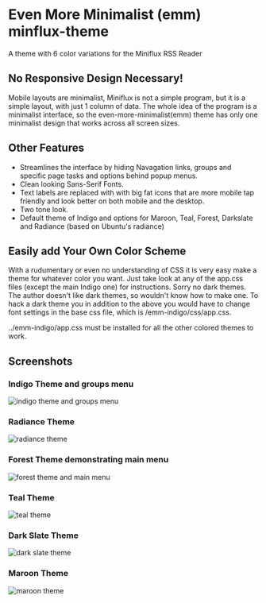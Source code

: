 # Even More Minimalist (emm) minflux-theme
A theme with 6 color variations for the Miniflux RSS Reader

## No Responsive Design Necessary!  
Mobile layouts are minimalist, Miniflux is not a simple program, but it is a simple layout, with just 1 column of data.  The whole idea of the program is a minimalist interface, so the even-more-minimalist(emm) theme has only one minimalist design that works across all screen sizes.  

## Other Features
* Streamlines the interface by hiding Navagation links, groups and specific page tasks and options behind popup menus.  
* Clean looking Sans-Serif Fonts.  
* Text labels are replaced with with big fat icons that are more mobile tap friendly and look better on both mobile and the desktop.  
* Two tone look.  
* Default theme of Indigo and options for Maroon, Teal, Forest, Darkslate and Radiance (based on Ubuntu's radiance)

## Easily add Your Own Color Scheme
With a rudumentary or even no understanding of CSS it is very easy make a theme for whatever color you want.  Just take look at any of the app.css files (except the main Indigo one) for instructions.  Sorry no dark themes.  The author doesn't like dark themes, so wouldn't know how to make one.  To hack a dark theme you in addition to the above you would have to change font settings in the base css file, which is /emm-indigo/css/app.css.  

../emm-indigo/app.css must be installed for all the other colored themes to work.

## Screenshots
### Indigo Theme and groups menu
![indigo theme and groups menu](indigo.theme.groups.menu.png "indigo theme and groups menu")
### Radiance Theme
![radiance theme](radience.theme.png "radiance theme")
### Forest Theme demonstrating main menu
![forest theme and main menu](forest.theme.main.menu.png "forest theme and main menu")
### Teal Theme
![teal theme](teal.theme.png "teal theme")
### Dark Slate Theme
![dark slate theme](darkslate.theme.png "dark slate theme")
### Maroon Theme
![maroon theme](maroon.theme.png "maroon theme")

